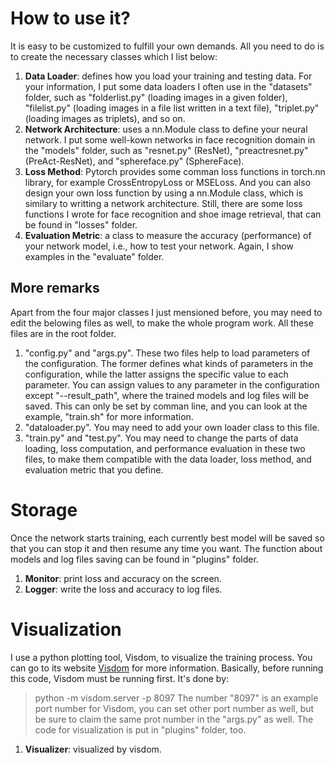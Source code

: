 # How to use it?
It is easy to be customized to fulfill your own demands. All you need to do is to create the necessary classes which I list below:
 1. **Data Loader**: defines how you load your training and testing data.
 For your information, I put some data loaders I often use in the "datasets" folder, such as "folderlist.py" (loading images in a given folder), "filelist.py" (loading images in a file list written in a text file), "triplet.py" (loading images as triplets), and so on.
 2. **Network Architecture**: uses a nn.Module class to define your neural network.
 I put some well-kown networks in face recognition domain in the "models" folder, such as "resnet.py" (ResNet), "preactresnet.py" (PreAct-ResNet), and "sphereface.py" (SphereFace).
 3. **Loss Method**: Pytorch provides some comman loss functions in torch.nn library, for example CrossEntropyLoss or MSELoss. And you can also design your own loss function by using a nn.Module class, which is similary to writting a network architecture.
 Still, there are some loss functions I wrote for face recognition and shoe image retrieval, that can be found in "losses" folder.
 4. **Evaluation Metric**: a class to measure the accuracy (performance) of your network model, i.e., how to test your network.
 Again, I show examples in the "evaluate" folder.

## More remarks
Apart from the four major classes I just mensioned before, you may need to edit the belowing files as well, to make the whole program work. All these files are in the root folder.
1. "config.py" and "args.py". These two files help to load parameters of the configuration. The former defines what kinds of parameters in the configuration, while the latter assigns the specific value to each parameter. You can assign values to any parameter in the configuration except "--result_path", where the trained models and log files will be saved. This can only be set by comman line, and you can look at the example, "train.sh" for more information.
2. "dataloader.py". You may need to add your own loader class to this file.
3. "train.py" and "test.py". You may need to change the parts of data loading, loss computation, and performance evaluation in these two files, to make them compatible with the data loader, loss method, and evaluation metric that you define.

# Storage
Once the network starts training, each currently best model will be saved so that you can stop it and then resume any time you want. The function about models and log files saving can be found in "plugins" folder.
1. **Monitor**: print loss and accuracy on the screen.
2. **Logger**:  write the loss and accuracy to log files.

# Visualization
I use a python plotting tool, Visdom, to visualize the training process. You can go to its website [Visdom](https://github.com/facebookresearch/visdom#usage) for more information.
Basically, before running this code, Visdom must be running first. It's done by:
> python -m visdom.server -p 8097
The number "8097" is an example port number for Visdom, you can set other port number as well, but be sure to claim the same prot number in the "args.py" as well.
The code for visualization is put in "plugins" folder, too.
1. **Visualizer**: visualized by visdom.
